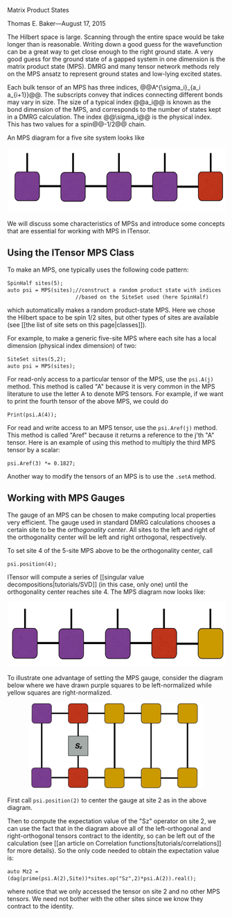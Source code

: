 <span class='article_title'>Matrix Product States</span>

<span class='article_sig'>Thomas E. Baker&mdash;August 17, 2015</span>

The Hilbert space is large.  Scanning through the entire space would be take longer than is 
reasonable.  Writing down a good guess for the wavefunction can be a great way to get close 
enough to the right ground state. 
A very good guess for the ground state of a gapped system in one dimension is the 
matrix product state (MPS). DMRG and many tensor network methods rely on the MPS ansatz to 
represent ground states and low-lying excited states.

Each bulk tensor of an MPS has three indices, @@A^{\sigma\_i}\_{a\_i a\_{i+1}}@@.  The subscripts convey that indices connecting different bonds may vary in size. The size of a typical index @@a\_i@@ is known as the bond dimension of the MPS, and corresponds to the number of states kept in a DMRG calculation. The index @@\sigma_i@@ is the physical index.  This has two values for a spin@@-1/2@@ chain.

An MPS diagram for a five site system looks like

<p align="center"><img src="docs/tutorials/MPS/MPS.png" alt="MPS" style="height: 150px;"/></p>

We will discuss some characteristics of MPSs and introduce some concepts that are essential for working with MPS in ITensor.

## Using the ITensor MPS Class

To make an MPS, one typically uses the following code pattern:

    SpinHalf sites(5);
    auto psi = MPS(sites);//construct a random product state with indices
                          //based on the SiteSet used (here SpinHalf)

which automatically makes a random product-state MPS. Here we chose
the Hilbert space to be spin 1/2 sites, but other types of sites are 
available (see [[the list of site sets on this page|classes]]).

For example, to make a generic five-site MPS where each site has a 
local dimension (physical index dimension) of two:

    SiteSet sites(5,2);
    auto psi = MPS(sites);

For read-only access to a particular tensor of the MPS, use the ``psi.A(j)`` method.
This method is called "A" because it is very common in the MPS literature to use
the letter A to denote MPS tensors.
For example, if we want to print the fourth tensor of the above MPS, 
we could do

    Print(psi.A(4));

For read and write access to an MPS tensor, use the ``psi.Aref(j)`` method. 
This method is called "Aref" because it returns a reference to the j'th "A" tensor.
Here is an example of using this method to multiply the third MPS tensor by a scalar:

    psi.Aref(3) *= 0.1827;

Another way to modify the tensors of an MPS is to use the ``.setA`` method. 

## Working with MPS Gauges

The gauge of an MPS can be chosen to make computing local properties very efficient. 
The gauge used in standard DMRG calculations chooses
a certain site to be the <i>orthogonality center</i>. 
All sites to the left and right of the orthogonality center will be left and right orthogonal, respectively.

To set site 4 of the 5-site MPS above to be the orthogonality center, call

    psi.position(4);

ITensor will compute a series of [[singular value decompositions|tutorials/SVD]] (in this case, only one) until the orthogonality center reaches site 4. The MPS diagram now looks like:

<p align="center"><img src="docs/tutorials/MPS/MPS_site2.png" alt="Regauged MPS" style="height: 150px;"/></p>

To illustrate one advantage of setting the MPS gauge, consider the diagram below where we have drawn purple squares to be left-normalized while yellow squares are right-normalized.

<p align="center"><img src="docs/tutorials/MPO/onsite.png" alt="MPS Diagram" style="height: 200px;"/></p>

First call ``psi.position(2)`` to center the gauge at site 2 as in the above diagram.

Then to compute the expectation value of the "Sz" operator on site 2, we can use the fact that in the diagram above all of the left-orthogonal and right-orthogonal tensors contract to the identity, so can be left out of the calculation (see [[an article on Correlation functions|tutorials/correlations]] for more details). So the only code needed to obtain the expectation value is:

    auto Mz2 = (dag(prime(psi.A(2),Site))*sites.op("Sz",2)*psi.A(2)).real();

where notice that we only accessed the tensor on site 2 and no other MPS tensors.
We need not bother with the other sites since we know they contract to the identity.

<!--

### Singlet Example

To construct a two-site singlet state in ITensor, we may use

    Index s1("s1",2,Site),
          s2("s2",2,Site);//makes indices for wavefunction tensor
    ITensor psi(s1,s2);//initializes wavefunction
    psi(s1(1),s2(2)) = 1./sqrt(2);//element 1,2 defined
    psi(s1(2),s2(1)) = -1./sqrt(2);//element 2,1 defined

This stores a tensor in the `s1`, `s2` basis and appears in matrix form as

<p align="center"><img src="docs/tutorials/MPS/singlet.png" alt="singlet MPS" style="height: 250px;"/></p>

Following the indices we defined, this is written in matrix form as

$$\Sigma^{\sigma\_i}=\begin{bmatrix}
0&1/\sqrt2\\\\
-1/\sqrt2&0\\\\
\end{bmatrix}$$
   
This is a singlet @@(|\uparrow\downarrow\rangle-|\downarrow\uparrow\rangle)/\sqrt2@@.

### Normalization

To normalize our wavefunction, we can call

    psi.norm();

### A note on bond dimension

-->


